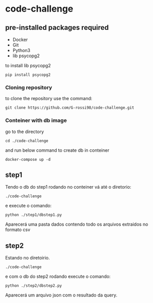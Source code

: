 # code-challenge
## pre-installed packages required
- Docker
- Git
- Python3
- lib psycopg2

to install lib psycopg2
```
pip install psycopg2 
```

### Cloning repository

to clone the repository use the command:
```
git clone https://github.com/G-rossi98/code-challenge.git
```
### Conteiner with db image 
go to the directory
```
cd ./code-challenge
```
and run below command to create db in conteiner 
```
docker-compose up -d
```

## step1

Tendo o db do step1 rodando no conteiner vá até o diretorio:

```
./code-challenge
```

e execute o comando:

```
python ./step1/dbstep1.py
```

Aparecerá uma pasta dados contendo todo os arquivos extraidos no formato csv 

## step2

Estando no diretoirio.

```
./code-challenge
```

e com o db do step2 rodando execute o comando:

```
python ./step2/dbstep2.py
```

Aparecerá um arquivo json com o resultado da query. 
